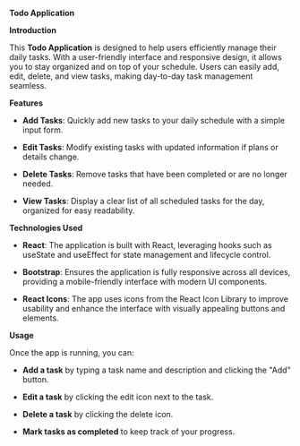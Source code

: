 **Todo Application**

**Introduction**

This **Todo Application** is designed to help users efficiently manage
their daily tasks. With a user-friendly interface and responsive design,
it allows you to stay organized and on top of your schedule. Users can
easily add, edit, delete, and view tasks, making day-to-day task
management seamless.

**Features**

-   **Add Tasks**: Quickly add new tasks to your daily schedule with a
    simple input form.

-   **Edit Tasks**: Modify existing tasks with updated information if
    plans or details change.

-   **Delete Tasks**: Remove tasks that have been completed or are no
    longer needed.

-   **View Tasks**: Display a clear list of all scheduled tasks for the
    day, organized for easy readability.

**Technologies Used**

-   **React**: The application is built with React, leveraging hooks
    such as useState and useEffect for state management and lifecycle
    control.

-   **Bootstrap**: Ensures the application is fully responsive across
    all devices, providing a mobile-friendly interface with modern UI
    components.

-   **React Icons**: The app uses icons from the React Icon Library to
    improve usability and enhance the interface with visually appealing
    buttons and elements.

**Usage**

Once the app is running, you can:

-   **Add a task** by typing a task name and description and clicking
    the \"Add\" button.

-   **Edit a task** by clicking the edit icon next to the task.

-   **Delete a task** by clicking the delete icon.

-   **Mark tasks as completed** to keep track of your progress.
